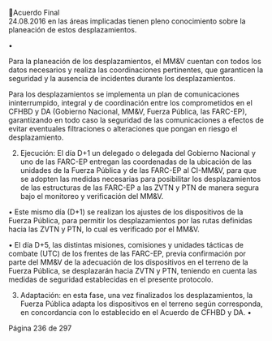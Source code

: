 Acuerdo Final  
24.08.2016 
en  las  áreas  implicadas  tienen  pleno  conocimiento  sobre  la  planeación  de  estos 
desplazamientos. 
 
•

Para la planeación de los desplazamientos, el MM&V cuentan con todos los datos necesarios 
y  realiza  las  coordinaciones  pertinentes,  que  garanticen  la  seguridad  y  la  ausencia  de 
incidentes durante los desplazamientos. 

 
Para los desplazamientos se implementa un plan de comunicaciones ininterrumpido, integral 
y de coordinación entre los comprometidos en el CFHBD y DA (Gobierno Nacional, MM&V, 
Fuerza Pública, las FARC-EP), garantizando en todo caso la seguridad de las comunicaciones a 
efectos  de  evitar  eventuales  filtraciones  o  alteraciones  que  pongan  en  riesgo  el 
desplazamiento.   
 
2. Ejecución:  El  día  D+1  un  delegado  o  delegada  del  Gobierno  Nacional  y  uno  de  las  FARC-EP 
entregan las coordenadas de la ubicación de las unidades de la Fuerza Pública y de las FARC-EP al 
CI-MM&V, para que se adopten las medidas necesarias para posibilitar los desplazamientos de las 
estructuras de las FARC-EP a las ZVTN y PTN de manera segura bajo el monitoreo y verificación 
del MM&V. 
 
• Este  mismo  día  (D+1)  se  realizan  los  ajustes  de  los  dispositivos  de  la  Fuerza  Pública,  para 
permitir los desplazamientos por las rutas definidas hacia las ZVTN y PTN, lo cual es verificado 
por el MM&V.  
 
• El  día  D+5,  las  distintas  misiones,  comisiones  y  unidades  tácticas  de  combate  (UTC)  de  los 
frentes  de  las  FARC-EP,  previa  confirmación  por  parte  del  MM&V  de  la  adecuación  de  los 
dispositivos en el terreno de la Fuerza Pública, se desplazarán hacia ZVTN y PTN, teniendo en 
cuenta las medidas de seguridad establecidas en el presente protocolo. 
 
3. Adaptación: en esta fase, una vez finalizados los desplazamientos, la Fuerza Pública adapta los 
dispositivos en el terreno según corresponda, en concordancia con lo establecido en el Acuerdo 
de CFHBD y DA. 
•

 
 
 
 
 
 
 
 
 
 
 
 
 
 
 
 
Página 236 de 297 
 

